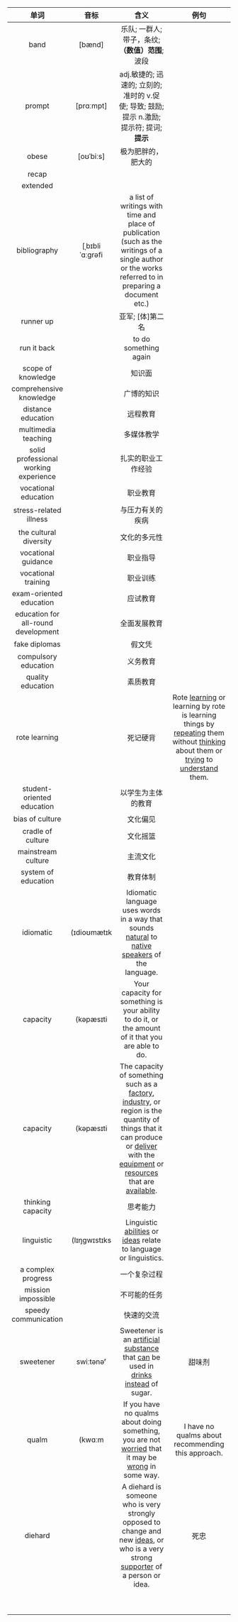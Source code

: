 |                 单词                  |      音标       |                             含义                             |                             例句                             |
| :-----------------------------------: | :-------------: | :----------------------------------------------------------: | :----------------------------------------------------------: |
|                 band                  |     [bænd]      |       乐队; 一群人; 带子，条纹; **（数值）范围**; 波段       |                                                              |
|                prompt                 |    [prɑːmpt]    | adj.敏捷的; 迅速的; 立刻的; 准时的 v.促使; 导致; 鼓励; 提示 n.激励; 提示符; 提词; **提示** |                                                              |
|                 obese                 |    [oʊˈbiːs]    |                      极为肥胖的，肥大的                      |                                                              |
|                 recap                 |                 |                                                              |                                                              |
|               extended                |                 |                                                              |                                                              |
|             bibliography              | [ˌbɪbliˈɑːɡrəfi | a list of writings with time and place of publication (such as the  writings of a single author or the works referred to in preparing a  document etc.) |                                                              |
|               runner up               |                 |                       亚军; [体]第二名                       |                                                              |
|              run it back              |                 |                    to do something again                     |                                                              |
|          scope of knowledge           |                 |                            知识面                            |                                                              |
|        comprehensive knowledge        |                 |                          广博的知识                          |                                                              |
|          distance education           |                 |                           远程教育                           |                                                              |
|          multimedia teaching          |                 |                          多媒体教学                          |                                                              |
| solid professional working experience |                 |                      扎实的职业工作经验                      |                                                              |
|         vocational education          |                 |                           职业教育                           |                                                              |
|        stress-related illness         |                 |                       与压力有关的疾病                       |                                                              |
|        the cultural diversity         |                 |                         文化的多元性                         |                                                              |
|          vocational guidance          |                 |                           职业指导                           |                                                              |
|          vocational training          |                 |                           职业训练                           |                                                              |
|        exam-oriented education        |                 |                           应试教育                           |                                                              |
|  education for all-round development  |                 |                         全面发展教育                         |                                                              |
|             fake diplomas             |                 |                            假文凭                            |                                                              |
|         compulsory education          |                 |                           义务教育                           |                                                              |
|           quality education           |                 |                           素质教育                           |                                                              |
|             rote learning             |                 |                           死记硬背                           | Rote  [learning](https://www.collinsdictionary.com/zh/dictionary/english/learning) or learning by rote is learning things by  [repeating](https://www.collinsdictionary.com/zh/dictionary/english/repeat) them without  [thinking](https://www.collinsdictionary.com/zh/dictionary/english/think) about them or  [trying](https://www.collinsdictionary.com/zh/dictionary/english/try) to  [understand](https://www.collinsdictionary.com/zh/dictionary/english/understand) them. |
|      student-oriented education       |                 |                      以学生为主体的教育                      |                                                              |
|            bias of culture            |                 |                           文化偏见                           |                                                              |
|           cradle of culture           |                 |                           文化摇篮                           |                                                              |
|          mainstream culture           |                 |                           主流文化                           |                                                              |
|          system of education          |                 |                           教育体制                           |                                                              |
|               idiomatic               |   (ɪdioʊmætɪk   | Idiomatic language uses words in a way that sounds  [natural](https://www.collinsdictionary.com/zh/dictionary/english/natural) to  [native](https://www.collinsdictionary.com/zh/dictionary/english/native)  [speakers](https://www.collinsdictionary.com/zh/dictionary/english/speaker) of the language. |                                                              |
|               capacity                |    (kəpæsɪti    | Your capacity for something is your ability to do it, or the amount of it that you are able to do. |                                                              |
|               capacity                |    (kəpæsɪti    | The capacity of something such as a  [factory](https://www.collinsdictionary.com/zh/dictionary/english/factory),  [industry](https://www.collinsdictionary.com/zh/dictionary/english/industry), or region is the quantity of things that it can produce or  [deliver](https://www.collinsdictionary.com/zh/dictionary/english/deliver) with the  [equipment](https://www.collinsdictionary.com/zh/dictionary/english/equipment) or  [resources](https://www.collinsdictionary.com/zh/dictionary/english/resource) that are  [available](https://www.collinsdictionary.com/zh/dictionary/english/available). |                                                              |
|           thinking capacity           |                 |                           思考能力                           |                                                              |
|              linguistic               |  (lɪŋgwɪstɪks   | Linguistic  [abilities](https://www.collinsdictionary.com/zh/dictionary/english/ability) or  [ideas](https://www.collinsdictionary.com/zh/dictionary/english/idea) relate to language or linguistics. |                                                              |
|          a complex progress           |                 |                         一个复杂过程                         |                                                              |
|          mission impossible           |                 |                         不可能的任务                         |                                                              |
|         speedy communication          |                 |                          快速的交流                          |                                                              |
|               sweetener               |    swiːtənəʳ    | Sweetener is an  [artificial](https://www.collinsdictionary.com/zh/dictionary/english/artificial)  [substance](https://www.collinsdictionary.com/zh/dictionary/english/substance) that  [can](https://www.collinsdictionary.com/zh/dictionary/english/can) be used in  [drinks](https://www.collinsdictionary.com/zh/dictionary/english/drink)  [instead](https://www.collinsdictionary.com/zh/dictionary/english/instead) of sugar. |                            甜味剂                            |
|                 qualm                 |     (kwɑːm      | If you have no qualms about doing something, you are not  [worried](https://www.collinsdictionary.com/zh/dictionary/english/worry) that it may be  [wrong](https://www.collinsdictionary.com/zh/dictionary/english/wrong) in some way. |      I have no qualms about recommending this approach.      |
|                diehard                |                 | A diehard is someone who is very strongly opposed to change and new  [ideas](https://www.collinsdictionary.com/zh/dictionary/english/idea), or who is a very strong  [supporter](https://www.collinsdictionary.com/zh/dictionary/english/supporter) of a person or idea. |                             死忠                             |
|                                       |                 |                                                              |                                                              |
|                                       |                 |                                                              |                                                              |
|                                       |                 |                                                              |                                                              |
|                                       |                 |                                                              |                                                              |
|                                       |                 |                                                              |                                                              |
|                                       |                 |                                                              |                                                              |
|                                       |                 |                                                              |                                                              |
|                                       |                 |                                                              |                                                              |
|                                       |                 |                                                              |                                                              |

